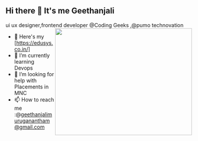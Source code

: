 ## Hi there 👋 It's me Geethanjali

ui ux designer,frontend developer @Coding Geeks ,@pumo technovation
<img align="right" width="370" height="290" src="![geetha](https://github.com/user-attachments/assets/4a0de7c8-538d-4d94-bd2d-449d8bec7b09)
">
- 🔭 Here's my [https://edusys.co.in/]                                                
- 🌱 I’m currently learning Devops
- 🤔 I’m looking for help with Placements in MNC
- 📫 How to reach me :@geethanjalimuruganantham@gmail.com
<br />



